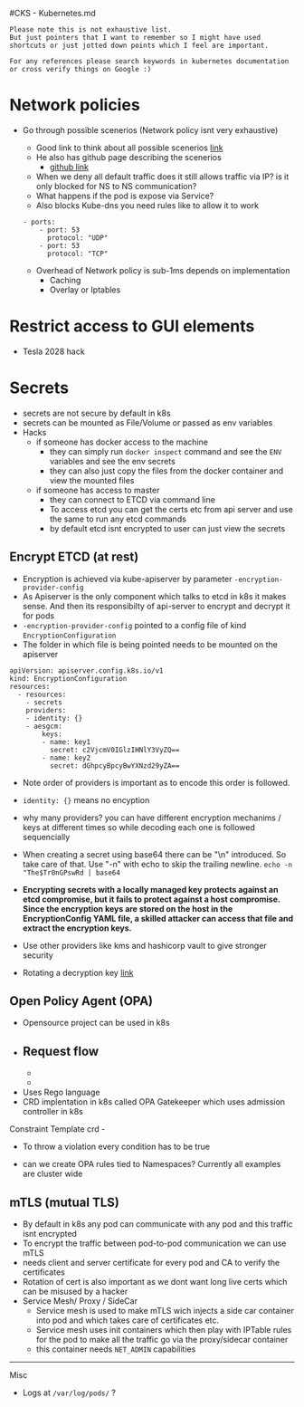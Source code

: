 #CKS - Kubernetes.md
~~~ 
Please note this is not exhaustive list.
But just pointers that I want to remember so I might have used shortcuts or just jotted down points which I feel are important.

For any references please search keywords in kubernetes documentation or cross verify things on Google :)
~~~


# Network policies
- Go through possible scenerios (Network policy isnt very exhaustive)
	- Good link to think about all possible scenerios [link](https://www.youtube.com/watch?v=3gGpMmYeEO8)
	- He also has github page describing the scenerios 
		- [github link](https://github.com/ahmetb/kubernetes-network-policy-recipes) 	
	- When we deny all default traffic does it still allows traffic via IP? is it only blocked for NS to NS communication?
	- What happens if the pod is expose via Service?
	- Also blocks Kube-dns you need rules like to allow it to work 
	
	~~~
	- ports:
		- port: 53
		  protocol: "UDP"
		- port: 53
		  protocol: "TCP"	  	
	~~~
	
	- Overhead of Network policy is sub-1ms depends on implementation
		- Caching
		- Overlay or Iptables

		
# Restrict access to GUI elements
- Tesla 2028 hack


# Secrets
- secrets are not secure by default in k8s
- secrets can be mounted as File/Volume or passed as env variables
- Hacks
	- if someone has docker access to the machine
		-  they can simply run `docker inspect` command and see the `ENV` variables and see the env secrets
		-  they can also just copy the files from the docker container and view the mounted files
	- if someone has access to master
		- they can connect to ETCD via command line
		- To access etcd you can get the certs etc from api server and use the same to run any etcd commands
		- by default etcd isnt encrypted to user can just view the secrets

## Encrypt ETCD (at rest)

- Encryption is achieved via kube-apiserver by parameter `-encryption-provider-config`
- As Apiserver is the only component which talks to etcd in k8s it makes sense. And then its responsibilty of api-server to encrypt and decrypt it for pods
- `-encryption-provider-config` pointed to a config file of kind `EncryptionConfiguration `
- The folder in which file is being pointed needs to be mounted on the apiserver 

~~~
apiVersion: apiserver.config.k8s.io/v1
kind: EncryptionConfiguration
resources:
  - resources:
    - secrets
    providers:
    - identity: {}
    - aesgcm:
        keys:
        - name: key1
          secret: c2VjcmV0IGlzIHNlY3VyZQ==
        - name: key2
          secret: dGhpcyBpcyBwYXNzd29yZA==
~~~

- Note order of providers is important as to encode this order is followed.
- `identity: {}` means no encyption
- why many providers? you can have different encryption mechanims / keys at different times so while decoding each one is followed sequencially
- When creating a secret using base64 there can be "\n" introduced. So take care of that. Use "-n" with echo to skip the trailing newline.
`echo -n "The$Tr0nGPswRd | base64`

- **Encrypting secrets with a locally managed key protects against an etcd compromise, but it fails to protect against a host compromise. Since the encryption keys are stored on the host in the EncryptionConfig YAML file, a skilled attacker can access that file and extract the encryption keys.**
- Use other providers like kms and hashicorp vault to give stronger security
- Rotating a decryption key [link](https://kubernetes.io/docs/tasks/administer-cluster/encrypt-data/#rotating-a-decryption-key)

## Open Policy Agent (OPA)
- Opensource project can be used in k8s
- Request flow
	-
	-
	- 	
- Uses Rego language 
- CRD implentation in k8s called OPA Gatekeeper which uses admission controller in k8s


Constraint Template
crd - 

- To throw a violation every condition has to be true

- can we create OPA rules tied to Namespaces? Currently all examples are cluster wide



## mTLS (mutual TLS)
- By default in k8s any pod can communicate with any pod and this traffic isnt encrypted
- To encrypt the traffic between pod-to-pod communication we can use mTLS
- needs client and server certificate for every pod and CA to verify the certificates
- Rotation of cert is also important as we dont want long live certs which can be misused by a hacker
- Service Mesh/ Proxy / SideCar 
	- Service mesh is used to make mTLS wich injects a side car container into pod and which takes care of certificates etc.
	- Service mesh uses init containers which then play with IPTable rules for the pod to make all the traffic go via the proxy/sidecar container
	- this container needs `NET_ADMIN` capabilities




-----------------
Misc
- Logs at `/var/log/pods/` ?		